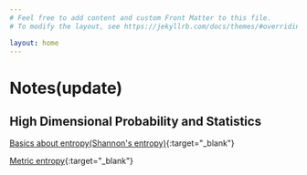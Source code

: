```yaml
---
# Feel free to add content and custom Front Matter to this file.
# To modify the layout, see https://jekyllrb.com/docs/themes/#overriding-theme-defaults

layout: home
---
```

# Notes(update)

## High Dimensional Probability and Statistics
[Basics about entropy(Shannon's entropy)](/HDS%20Notes/Basics_about_Entropy.pdf){:target="_blank"}

[Metric entropy](/HDS%20Notes/Metric%20Entropy.pdf){:target="_blank"}


